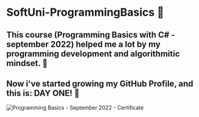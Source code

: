 # SoftUni-ProgrammingBasics 📙
This course (Programming Basics with C# - september 2022) helped me a lot by my 
programming development and algorithmitic mindset. 🧠
----------------------------------------------------------------------------------------------------------------------------------
Now i've started growing my GitHub Profile, and this is: DAY ONE! 👣 
--------------------------------------------------------------------
![Programming Basics - September 2022 - Certificate](https://user-images.githubusercontent.com/118231484/212974097-c121815d-b7a3-445d-af06-a00bc52b3e83.jpeg)
